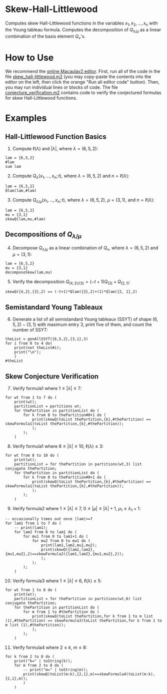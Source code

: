 # Skew-Hall-Littlewood

Computes skew Hall-Littlewood functions in the variables $x_1,x_2,\ldots,x_n$ with the Young tableau formula. Computes the decomposition of $Q_{\lambda/\mu}$ as a linear combination of the basis element $Q_\nu$'s.

# How to Use

We recommend the [online Macaulay2 editor](https://www.unimelb-macaulay2.cloud.edu.au/#editor).
First, run all of the code in the file [skew_hall-littlewood.m2](https://github.com/j-graf/Skew-Hall-Littlewood/blob/main/skew_hall-littlewood.m2) (you may copy-paste the contents into the editor on the left, then click the orange "Run all editor code" button).
Then, you may run individual lines or blocks of code. The file [conjecture_verification.m2](https://github.com/j-graf/Skew-Hall-Littlewood/blob/main/conjecture_verification.m2) contains code to verify the conjectured formulas for skew Hall-Littlewood functions.

# Examples

## Hall-Littlewood Function Basics

1. Compute $\ell(\lambda)$ and $|\lambda|$, where $\lambda=(6,5,2)$:
```
lam = {6,5,2}
#lam
sum lam
```

2. Compute $Q_{\lambda}(x_1,\ldots,x_n;t)$, where $\lambda=(6,5,2)$ and $n=\ell(\lambda)$:
```
lam = {6,5,2}
Qlam(lam,#lam)
```

3. Compute $Q_{\lambda/\mu}(x_1,\ldots,x_n;t)$, where $\lambda=(6,5,2)$, $\mu=(3,1)$, and $n=\ell(\lambda)$:
```
lam = {6,5,2}
mu = {3,1}
skewQ(lam,mu,#lam)
```

## Decompositions of $Q_{\lambda/\mu}$

4. Decompose $Q_{\lambda/\mu}$ as a linear combination of $Q_\nu$, where $\lambda=(6,5,2)$ and $\mu=(3,1)$:
```
lam = {6,5,2}
mu = {3,1}
decomposeSkew(lam,mu)
```

5. Verify the decomposition $Q_{({4, 2})/({3})}=(-t+1)Q_{({3})}+Q_{({2, 1})}$:
```
skewQ({4,2},{3},2) == (-t+1)*Qlam({3},2)+(1)*Qlam({2, 1},2)
```

## Semistandard Young Tableaux

6. Generate a list of all semistandard Young tableaux (SSYT) of shape $(6,5,2)-(3,1)$ with maximum entry $3$, print five of them, and count the number of SSYT:
```
theList = genAllSSYT({6,5,2},{3,1},3)
for i from 0 to 4 do(
    print(net theList#i);
    print("\n");
    )
#theList
```

## Skew Conjecture Verification

7. Verify formula1 where $1\leq|\lambda|\leq7$:
```
for wt from 1 to 7 do (
    print(wt);
    partitionList = partitions wt;
    for thePartition in partitionList do (
        for k from 0 to thePartition#0+1 do (
            print(skewQ(toList thePartition,{k},#thePartition) == skewFormula1(toList thePartition,{k},#thePartition));
            );
        );
    )
```

8. Verify formula1 where $8\leq|\lambda|\leq10,~\ell(\lambda)\leq3$:
```
for wt from 8 to 10 do (
    print(wt);
    partitionList = for thePartition in partitions(wt,3) list conjugate thePartition;
    for thePartition in partitionList do (
        for k from 0 to thePartition#0+1 do (
            print(skewQ(toList thePartition,{k},#thePartition) == skewFormula1(toList thePartition,{k},#thePartition));
            );
        );
    )
```

9. Verify formula2 where $1\leq|\lambda|\leq7,~ 0\leq|\mu|\leq|\lambda|+1,~\mu_1\leq\lambda_1+1$:
```
-- occasionally times out once |lam|>=7
for lam1 from 1 to 7 do (
    -- print(lam1);
    for lam2 from 0 to lam1 do (
        for mu1 from 0 to lam1+1 do (
            for mu2 from 0 to mu1 do (
                print(lam1,lam2,mu1,mu2);
                print(skewQ({lam1,lam2},{mu1,mu2},2)==skewFormula2({lam1,lam2},{mu1,mu2},2));
                );
            );
        );
    )
```

10. Verify formula3 where $1\leq|\lambda|\leq6,~\ell(\lambda)\leq5$:
```
for wt from 1 to 8 do (
    print(wt);
    partitionList = for thePartition in partitions(wt,6) list conjugate thePartition;
    for thePartition in partitionList do (
        for m from 1 to #thePartition do (
            print(skewQ(toList thePartition,for k from 1 to m list (1),#thePartition) == skewFormula3(toList thePartition,for k from 1 to m list (1),#thePartition));
            );
        );
    )
```

11. Verify formula4 where $2\leq k,~m\leq 8$:
```
for k from 2 to 8 do (
    print("k=" | toString(k));
    for m from 2 to 8 do (
        -- print("m=" | toString(m));
        print(skewQ(toList(m:k),{2,1},m)==skewFormula4(toList(m:k),{2,1},m));
        )
    )
```
